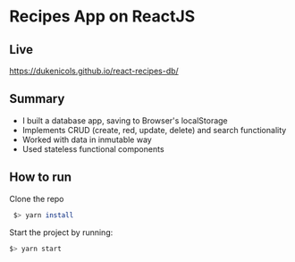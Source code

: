 # Recipes App on ReactJS

## Live
https://dukenicols.github.io/react-recipes-db/

## Summary
 - I built a database app, saving to Browser's localStorage
 - Implements CRUD (create, red, update, delete) and search functionality
 - Worked with data in inmutable way
 - Used stateless functional components

## How to run
Clone the repo
 ```bash
  $> yarn install
  ```
  Start the project by running:
  ```bash
  $> yarn start
  ```